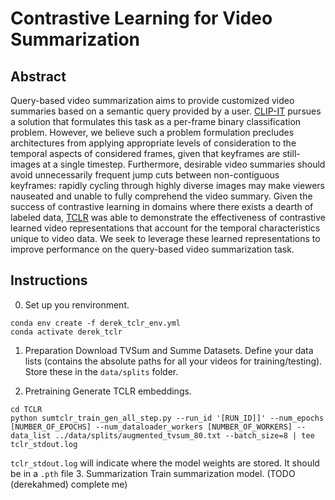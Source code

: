 # Contrastive Learning for Video Summarization

## Abstract

Query-based video summarization aims to provide customized video summaries based on a semantic query provided by a user.  [CLIP-IT](https://arxiv.org/pdf/2107.00650.pdf) pursues a solution that formulates this task as a per-frame binary classification problem. However, we believe such a problem formulation precludes architectures from applying appropriate levels of consideration to the temporal aspects of considered frames, given that keyframes are still-images at a single timestep. Furthermore, desirable video summaries should avoid unnecessarily frequent jump cuts between non-contiguous keyframes: rapidly cycling through highly diverse images may make viewers nauseated and unable to fully comprehend the video summary. Given the success of contrastive learning in domains where there exists a dearth of labeled data, [TCLR](https://arxiv.org/pdf/2101.07974.pdf) was able to demonstrate the effectiveness of contrastive learned video representations that account for the temporal characteristics unique to video data. We seek to leverage these learned representations to improve performance on the query-based video summarization task.



## Instructions
0. Set up you renvironment.
```
conda env create -f derek_tclr_env.yml
conda activate derek_tclr
```

1. Preparation
Download TVSum and Summe Datasets. Define your data lists (contains the absolute paths for all your videos for training/testing). Store these in the `data/splits` folder.

2. Pretraining
Generate TCLR embeddings.
```
cd TCLR
python sumtclr_train_gen_all_step.py --run_id '[RUN_ID]]' --num_epochs [NUMBER_OF_EPOCHS] --num_dataloader_workers [NUMBER_OF_WORKERS] --data_list ../data/splits/augmented_tvsum_80.txt --batch_size=8 | tee tclr_stdout.log
```

`tclr_stdout.log` will indicate where the model weights are stored. It should be in a `.pth` file
3. Summarization
Train summarization model. (TODO (derekahmed) complete me)
